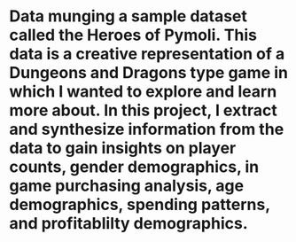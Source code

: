 # Data munging a sample dataset called the Heroes of Pymoli.  This data is a creative representation of a Dungeons and Dragons type game in which I wanted to explore and learn more about.  In this project, I extract and synthesize information from the data to gain insights on player counts, gender demographics, in game purchasing analysis, age demographics, spending patterns, and profitablilty demographics.
